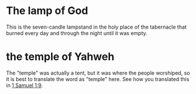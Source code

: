 # The lamp of God

This is the seven-candle lampstand in the holy place of the tabernacle that burned every day and through the night until it was empty.

# the temple of Yahweh

The "temple" was actually a tent, but it was where the people worshiped, so it is best to translate the word as "temple" here. See how you translated this in [1 Samuel 1:9](../01/09.md).

